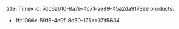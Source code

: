 title: Timex
id: 7dc6a610-8a7e-4c71-ae89-45a2da9f73ee
products:
  - 1fb1066e-59f5-4e9f-8d50-175cc37d5634
